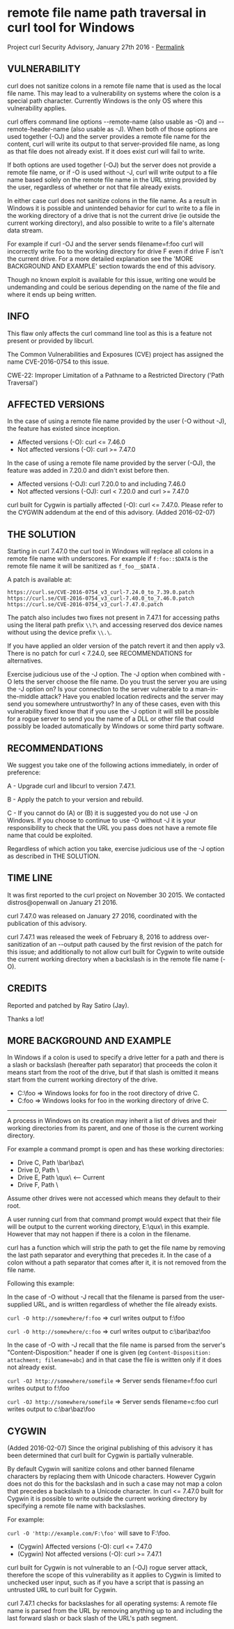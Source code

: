 remote file name path traversal in curl tool for Windows
========================================================

Project curl Security Advisory, January 27th 2016 -
[Permalink](https://curl.se/docs/CVE-2016-0754.html)

VULNERABILITY
-------------

curl does not sanitize colons in a remote file name that is used as the local
file name. This may lead to a vulnerability on systems where the colon is a
special path character. Currently Windows is the only OS where this
vulnerability applies.

curl offers command line options --remote-name (also usable as -O) and
--remote-header-name (also usable as -J). When both of those options are used
together (-OJ) and the server provides a remote file name for the content,
curl will write its output to that server-provided file name, as long as that
file does not already exist. If it does exist curl will fail to write.

If both options are used together (-OJ) but the server does not provide a
remote file name, or if -O is used without -J, curl will write output to a
file name based solely on the remote file name in the URL string provided by
the user, regardless of whether or not that file already exists.

In either case curl does not sanitize colons in the file name. As a result in
Windows it is possible and unintended behavior for curl to write to a file in
the working directory of a drive that is not the current drive (ie outside the
current working directory), and also possible to write to a file's alternate
data stream.

For example if curl -OJ and the server sends filename=f:foo curl will
incorrectly write foo to the working directory for drive F even if drive F
isn't the current drive. For a more detailed explanation see the 'MORE
BACKGROUND AND EXAMPLE' section towards the end of this advisory.

Though no known exploit is available for this issue, writing one would be
undemanding and could be serious depending on the name of the file and where
it ends up being written.

INFO
----

This flaw only affects the curl command line tool as this is a feature not
present or provided by libcurl.

The Common Vulnerabilities and Exposures (CVE) project has assigned the name
CVE-2016-0754 to this issue.

CWE-22: Improper Limitation of a Pathname to a Restricted Directory ('Path Traversal')

AFFECTED VERSIONS
-----------------

In the case of using a remote file name provided by the user (-O without -J),
the feature has existed since inception.

- Affected versions (-O): curl <= 7.46.0
- Not affected versions (-O): curl >= 7.47.0

In the case of using a remote file name provided by the server (-OJ), the
feature was added in 7.20.0 and didn't exist before then.

- Affected versions (-OJ): curl 7.20.0 to and including 7.46.0
- Not affected versions (-OJ): curl < 7.20.0 and curl >= 7.47.0

curl built for Cygwin is partially affected (-O): curl <= 7.47.0. Please refer
to the CYGWIN addendum at the end of this advisory. (Added 2016-02-07)

THE SOLUTION
------------

Starting in curl 7.47.0 the curl tool in Windows will replace all colons in a
remote file name with underscores. For example if `f:foo::$DATA` is the remote
file name it will be sanitized as `f_foo__$DATA` .

A patch is available at:

    https://curl.se/CVE-2016-0754_v3_curl-7.24.0_to_7.39.0.patch
    https://curl.se/CVE-2016-0754_v3_curl-7.40.0_to_7.46.0.patch
    https://curl.se/CVE-2016-0754_v3_curl-7.47.0.patch

The patch also includes two fixes not present in 7.47.1 for accessing paths
using the literal path prefix ` \\?\ ` and accessing reserved dos device names
without using the device prefix ` \\.\ `.

If you have applied an older version of the patch revert it and then apply v3.
There is no patch for curl < 7.24.0, see RECOMMENDATIONS for alternatives.

Exercise judicious use of the -J option. The -J option when combined with -O
lets the server choose the file name. Do you trust the server you are using
the -J option on? Is your connection to the server vulnerable to a
man-in-the-middle attack? Have you enabled location redirects and the server
may send you somewhere untrustworthy? In any of these cases, even with this
vulnerability fixed know that if you use the -J option it will still be
possible for a rogue server to send you the name of a DLL or other file that
could possibly be loaded automatically by Windows or some third party
software.

RECOMMENDATIONS
---------------

We suggest you take one of the following actions immediately, in order of
preference:

 A - Upgrade curl and libcurl to version 7.47.1.

 B - Apply the patch to your version and rebuild.

 C - If you cannot do (A) or (B) it is suggested you do not use -J on Windows.
     If you choose to continue to use -O without -J it is your responsibility
     to check that the URL you pass does not have a remote file name that could
     be exploited.

Regardless of which action you take, exercise judicious use of the -J option as
described in THE SOLUTION.

TIME LINE
---------

It was first reported to the curl project on November 30 2015. We contacted
distros@openwall on January 21 2016.

curl 7.47.0 was released on January 27 2016, coordinated with the publication
of this advisory.

curl 7.47.1 was released the week of February 8, 2016 to address
over-sanitization of an --output path caused by the first revision of the
patch for this issue; and additionally to not allow curl built for Cygwin to
write outside the current working directory when a backslash is in the remote
file name (-O).

CREDITS
-------

Reported and patched by Ray Satiro (Jay).

Thanks a lot!

MORE BACKGROUND AND EXAMPLE
---------------------------

In Windows if a colon is used to specify a drive letter for a path and there
is a slash or backslash (hereafter path separator) that proceeds the colon it
means start from the root of the drive, but if that slash is omitted it means
start from the current working directory of the drive.

 - C:\foo => Windows looks for foo in the root directory of drive C.
 - C:foo => Windows looks for foo in the working directory of drive C.

---

A process in Windows on its creation may inherit a list of drives and their
working directories from its parent, and one of those is the current working
directory.

For example a command prompt is open and has these working directories:

 - Drive C, Path \bar\baz\
 - Drive D, Path \
 - Drive E, Path \qux\    <-- Current
 - Drive F, Path \

Assume other drives were not accessed which means they default to their root.

A user running curl from that command prompt would expect that their file will
be output to the current working directory, E:\qux\ in this example. However
that may not happen if there is a colon in the filename.

curl has a function which will strip the path to get the file name by removing
the last path separator and everything that precedes it. In the case of a colon
without a path separator that comes after it, it is not removed from the file
name.

Following this example:

In the case of -O without -J recall that the filename is parsed from the user-
supplied URL, and is written regardless of whether the file already exists.

`curl -O http://somewhere/f:foo` => curl writes output to f:\foo

`curl -O http://somewhere/c:foo` => curl writes output to c:\bar\baz\foo

In the case of -O with -J recall that the file name is parsed from the
server's "Content-Disposition:" header if one is given (eg
`Content-Disposition: attachment; filename=abc`) and in that case the file is
written only if it does not already exist.

`curl -OJ http://somewhere/somefile` => Server sends filename=f:foo
                                        curl writes output to f:\foo

`curl -OJ http://somewhere/somefile` => Server sends filename=c:foo
                                        curl writes output to c:\bar\baz\foo

CYGWIN
------
(Added 2016-02-07) Since the original publishing of this advisory it has been
determined that curl built for Cygwin is partially vulnerable.

By default Cygwin will sanitize colons and other banned filename characters by
replacing them with Unicode characters. However Cygwin does not do this for the
backslash and in such a case may not map a colon that precedes a backslash to a
Unicode character. In curl <= 7.47.0 built for Cygwin it is possible to write
outside the current working directory by specifying a remote file name with
backslashes.

For example:

`curl -O 'http://example.com/F:\foo'` will save to F:\foo.

- (Cygwin) Affected versions (-O): curl <= 7.47.0
- (Cygwin) Not affected versions (-O): curl >= 7.47.1

curl built for Cygwin is not vulnerable to an (-OJ) rogue server attack,
therefore the scope of this vulnerability as it applies to Cygwin is limited to
unchecked user input, such as if you have a script that is passing an untrusted
URL to curl built for Cygwin.

curl 7.47.1 checks for backslashes for all operating systems: A remote file
name is parsed from the URL by removing anything up to and including the last
forward slash or back slash of the URL's path segment.
